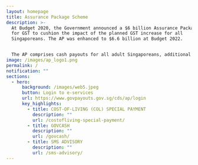 ```yaml
---
layout: homepage
title: Assurance Package Scheme
description: >-
  At Budget 2020, the Government announced a $6 billion Assurance Package (AP)
  for GST to cushion the impact of the planned GST increase for all
  Singaporeans. The AP was enhanced to $6.6 billion at Budget 2022.


  The AP comprises cash payouts for all adult Singaporeans, additional cash for lower-income seniors, additional GST Voucher – U-Save, MediSave top-ups for children and seniors, and Community Development Council (CDC) Vouchers for Singaporean households. In addition, the Government will provide a top up to the Citizens’ Consultative Committee (CCC) ComCare Fund and grants to self-help groups.
image: /images/ap_logo1.png
permalink: /
notification: ""
sections:
  - hero:
      background: /images/web5.jpeg
      button: Login to e-services
      url: https://www.govpayouts.gov.sg/cds/ap/login
      key_highlights:
        - title: COST-OF-LIVING (COL) SPECIAL PAYMENT
          description: ""
          url: /costofliving-special-payment/
        - title: GOVCASH
          description: ""
          url: /govcash/
        - title: SMS ADVISORY
          description: ""
          url: /sms-advisory/
---
```

